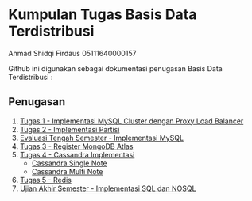 # Kumpulan Tugas Basis Data Terdistribusi

Ahmad Shidqi Firdaus
05111640000157

Github ini digunakan sebagai dokumentasi penugasan Basis Data Terdistribusi :

## Penugasan
1. [Tugas 1 - Implementasi MySQL Cluster dengan Proxy Load Balancer](https://github.com/ahmadkikok/bdt_2019/tree/master/tugas_1_implementasi-mysql_cluster)
2. [Tugas 2 - Implementasi Partisi](https://github.com/ahmadkikok/bdt_2019/tree/master/tugas_2_implementasi-partisi)
3. [Evaluasi Tengah Semester - Implementasi MySQL](https://github.com/ahmadkikok/bdt_2019/tree/master/tugas_ets_mysql-cluster)
4. [Tugas 3 - Register MongoDB Atlas](https://github.com/ahmadkikok/bdt_2019/tree/master/tugas_3_implementasi-mongodb)
5. [Tugas 4 - Cassandra Implementasi](https://github.com/ahmadkikok/bdt_2019/tree/master/tugas_4_cassandara-single-and-multiple-note)
	- [Cassandra Single Note](https://github.com/ahmadkikok/bdt_2019/tree/master/tugas_4_cassandara-single-and-multiple-note/tugas_single-note)
	- [Cassandra Multi Note](https://github.com/ahmadkikok/bdt_2019/tree/master/tugas_4_cassandara-single-and-multiple-note/tugas_multi-note)
7. [Tugas 5 - Redis](https://github.com/ahmadkikok/bdt_2019/tree/master/tugas_5_redis)
8. [Ujian Akhir Semester - Implementasi SQL dan NOSQL](https://github.com/ahmadkikok/bdt_2019)